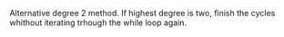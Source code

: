 Alternative degree 2 method. If highest degree is two, finish the cycles whithout iterating trhough the while loop again. 
